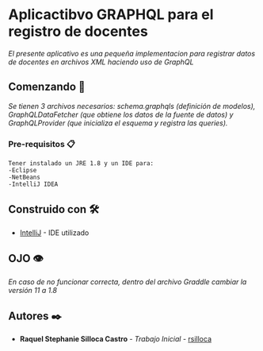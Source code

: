 # Aplicactibvo GRAPHQL para el registro de docentes

_El presente aplicativo es una pequeña implementacion para registrar datos de docentes en archivos XML haciendo uso de GraphQL_

## Comenzando 🚀

_Se tienen 3 archivos necesarios: schema.graphqls (definición de modelos), GraphQLDataFetcher (que obtiene los datos de la fuente de datos) y GraphQLProvider (que inicializa el esquema y registra las queries)._


### Pre-requisitos 📋



```
Tener instalado un JRE 1.8 y un IDE para:
-Eclipse
-NetBeans
-IntelliJ IDEA
```




## Construido con 🛠️

* [IntelliJ](https://www.jetbrains.com/es-es/idea/download/#section=windows) - IDE utilizado

## OJO 👁

_En caso de no funcionar correcta, dentro del archivo Graddle cambiar la versión 11 a 1.8_ 

## Autores ✒️


* **Raquel Stephanie Silloca Castro** - *Trabajo Inicial* - [rsilloca](https://github.com/rsilloca/TrabajoFinalSD)

